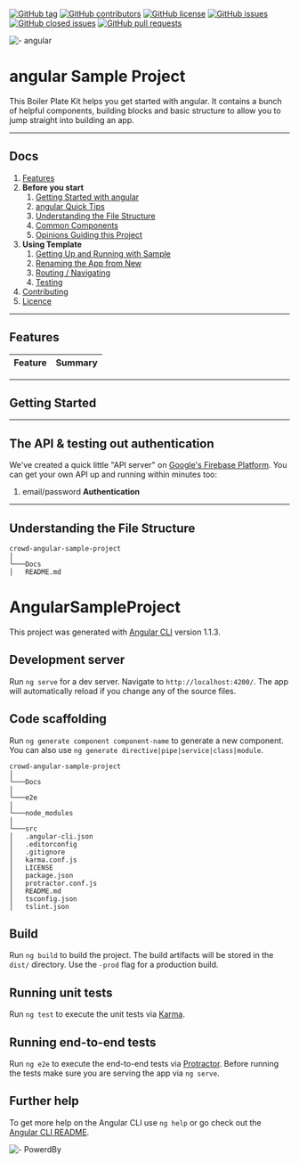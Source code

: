 [![GitHub tag](https://img.shields.io/github/tag/CrowderiaSolution/angular-sample-project.svg?style=flat-square)](https://github.com/CrowderiaSolution/angular-sample-project/tags)
[![GitHub contributors](https://img.shields.io/github/contributors/CrowderiaSolution/angular-sample-project.svg?style=flat-square)](https://github.com/CrowderiaSolution/angular-sample-project/contributors)
[![GitHub license](https://img.shields.io/badge/license-MIT-blue.svg?style=flat-square)](https://raw.githubusercontent.com/CrowderiaSolution/CrowderiaSolution/angular-sample-project/master/LICENSE)
[![GitHub issues](https://img.shields.io/github/issues/CrowderiaSolution/CrowderiaSolution/angular-sample-project.svg?style=flat-square)](https://github.com/CrowderiaSolution/CrowderiaSolution/angular-sample-project/issues)
[![GitHub closed issues](https://img.shields.io/github/issues-closed/CrowderiaSolution/CrowderiaSolution/angular-sample-project.svg?style=flat-square)](https://github.com/CrowderiaSolution/CrowderiaSolution/angular-sample-project/issues-closed)
[![GitHub pull requests](https://img.shields.io/github/issues-pr/CrowderiaSolution/CrowderiaSolution/angular-sample-project.svg?style=flat-square)](https://github.com/CrowderiaSolution/CrowderiaSolution/angular-sample-project/issues-pr)

![- angular](/docs/angulartemp.png "angular Boiler Plate")

# angular Sample Project

This Boiler Plate Kit helps you get started with angular. It contains a bunch of helpful components, building blocks and basic structure to allow you to jump straight into building an app.

---

## Docs

1. [Features](#features)
1. **Before you start**
   1. [Getting Started with angular](/docs/angular.md)
   1. [angular Quick Tips](/docs/quick-tips.md)
   1. [Understanding the File Structure](#understanding-the-file-structure)
   1. [Common Components](/docs/component.md)
   1. [Opinions Guiding this Project](/docs/opinions.md)
1. **Using Template**
   1. [Getting Up and Running with Sample](#getting-started)
   1. [Renaming the App from New](/docs/renaming.md)
   1. [Routing / Navigating](/src/navigation/README.md)
   1. [Testing](/docs/testing.md)
1. [Contributing](/docs/contributing.md)
1. [Licence](LICENSE)

---

## Features

| Feature | Summary |
| --- | --- |

---

## Getting Started

---

## The API & testing out authentication
We've created a quick little "API server" on [Google's Firebase Platform](https://firebase.google.com/). You can get your own API up and running within minutes too:

1. email/password __Authentication__

---

## Understanding the File Structure

```
crowd-angular-sample-project 
│
└───Docs
│   README.md   

```

# AngularSampleProject

This project was generated with [Angular CLI](https://github.com/angular/angular-cli) version 1.1.3.

## Development server

Run `ng serve` for a dev server. Navigate to `http://localhost:4200/`. The app will automatically reload if you change any of the source files.

## Code scaffolding

Run `ng generate component component-name` to generate a new component. You can also use `ng generate directive|pipe|service|class|module`.

```
crowd-angular-sample-project 
│
└───Docs
│
└───e2e
│
└───node_modules
│
└───src
│   .angular-cli.json
│   .editorconfig
│   .gitignore
│   karma.conf.js
│   LICENSE
│   package.json
│   protractor.conf.js
│   README.md
│   tsconfig.json
│   tslint.json

```

## Build

Run `ng build` to build the project. The build artifacts will be stored in the `dist/` directory. Use the `-prod` flag for a production build.

## Running unit tests

Run `ng test` to execute the unit tests via [Karma](https://karma-runner.github.io).

## Running end-to-end tests

Run `ng e2e` to execute the end-to-end tests via [Protractor](http://www.protractortest.org/).
Before running the tests make sure you are serving the app via `ng serve`.

## Further help

To get more help on the Angular CLI use `ng help` or go check out the [Angular CLI README](https://github.com/angular/angular-cli/blob/master/README.md).



![- PowerdBy](/docs/poweredBy.png "Powerd by crowdLab")
